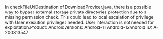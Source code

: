 In checkFileUriDestination of DownloadProvider.java, there is a possible way to bypass external storage private directories protection due to a missing permission check. This could lead to local escalation of privilege with User execution privileges needed. User interaction is not needed for exploitation.Product: AndroidVersions: Android-11 Android-12Android ID: A-200813547
